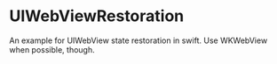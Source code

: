 UIWebViewRestoration
====================

An example for UIWebView state restoration in swift. Use WKWebView when possible, though.
